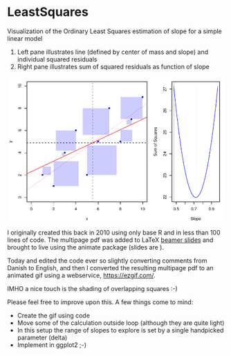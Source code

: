 # LeastSquares
Visualization of the Ordinary Least Squares estimation of slope for a simple linear model

1. Left pane illustrates line (defined by center of mass and slope) and individual squared residuals
2. Right pane illustrates sum of squared residuals as function of slope

<img src="https://github.com/PeterStoltze/LeastSquares/blob/master/LeastSquares.gif" width="666" alt="Result converted to GIF">

I originally created this back in 2010 using only base R and in less than 100 lines of code. The multipage pdf was added to LaTeX [beamer slides](http://peterstoltze.dk/stat/kap11/kap11.pdf) and brought to live using the animate package (slides are ).

Today and edited the code ever so slightly converting comments from Danish to English, and then I converted the resulting multipage pdf to an animated gif using a webservice, https://ezgif.com/.

IMHO a nice touch is the shading of overlapping squares :-)

Please feel free to improve upon this. A few things come to mind:
* Create the gif using code
* Move some of the calculation outside loop (although they are quite light)
* In this setup the range of slopes to explore is set by a single handpicked parameter (delta)
* Implement in ggplot2 ;-)
